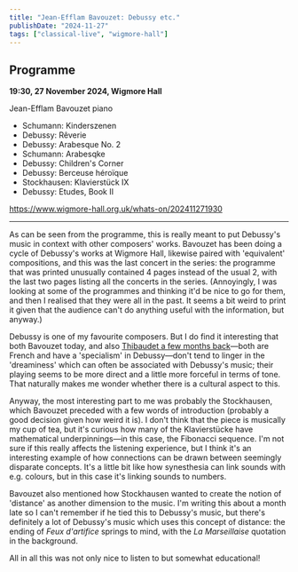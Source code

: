 ```yaml
---
title: "Jean-Efflam Bavouzet: Debussy etc."
publishDate: "2024-11-27"
tags: ["classical-live", "wigmore-hall"]
---
```


## Programme

**19:30, 27 November 2024, Wigmore Hall**

Jean-Efflam Bavouzet piano

- Schumann: Kinderszenen
- Debussy: Rêverie
- Debussy: Arabesque No. 2
- Schumann: Arabesqke
- Debussy: Children's Corner
- Debussy: Berceuse héroïque
- Stockhausen: Klavierstück IX
- Debussy: Etudes, Book II

https://www.wigmore-hall.org.uk/whats-on/202411271930

-----

As can be seen from the programme, this is really meant to put Debussy's music in context with other composers' works.
Bavouzet has been doing a cycle of Debussy's works at Wigmore Hall, likewise paired with 'equivalent' compositions, and this was the last concert in the series: the programme that was printed unusually contained 4 pages instead of the usual 2, with the last two pages listing all the concerts in the series.
(Annoyingly, I was looking at some of the programmes and thinking it'd be nice to go for them, and then I realised that they were all in the past. It seems a bit weird to print it given that the audience can't do anything useful with the information, but anyway.)

Debussy is one of my favourite composers.
But I do find it interesting that both Bavouzet today, and also [Thibaudet a few months back](/posts/2024-01-24-thibaudet-debussy)—both are French and have a 'specialism' in Debussy—don't tend to linger in the 'dreaminess' which can often be associated with Debussy's music; their playing seems to be more direct and a little more forceful in terms of tone.
That naturally makes me wonder whether there is a cultural aspect to this.

Anyway, the most interesting part to me was probably the Stockhausen, which Bavouzet preceded with a few words of introduction (probably a good decision given how weird it is).
I don't think that the piece is musically my cup of tea, but it's curious how many of the Klavierstücke have mathematical underpinnings—in this case, the Fibonacci sequence.
I'm not sure if this really affects the listening experience, but I think it's an interesting example of how connections can be drawn between seemingly disparate concepts.
It's a little bit like how synesthesia can link sounds with e.g. colours, but in this case it's linking sounds to numbers.

Bavouzet also mentioned how Stockhausen wanted to create the notion of 'distance' as another dimension to the music.
I'm writing this about a month late so I can't remember if he tied this to Debussy's music, but there's definitely a lot of Debussy's music which uses this concept of distance: the ending of _Feux d'artifice_ springs to mind, with the _La Marseillaise_ quotation in the background.

All in all this was not only nice to listen to but somewhat educational!
